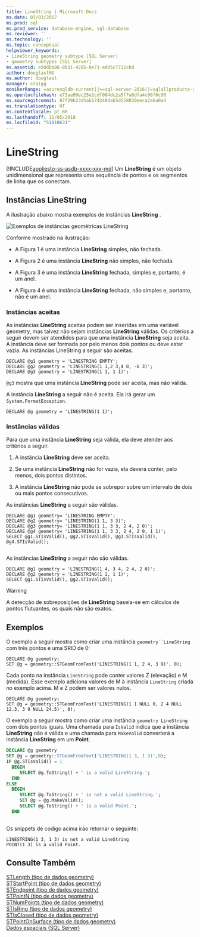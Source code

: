 ```yaml
---
title: LineString | Microsoft Docs
ms.date: 03/03/2017
ms.prod: sql
ms.prod_service: database-engine, sql-database
ms.reviewer: ''
ms.technology: ''
ms.topic: conceptual
helpviewer_keywords:
- LineString geometry subtype [SQL Server]
- geometry subtypes [SQL Server]
ms.assetid: e50d0b86-8b31-4285-be71-ad05c7712cbd
author: douglaslMS
ms.author: douglasl
manager: craigg
monikerRange: =azuresqldb-current||>=sql-server-2016||=sqlallproducts-allversions||>=sql-server-linux-2017||=azuresqldb-mi-current
ms.openlocfilehash: e73aa99ec25e1cdf084dc2a5f7a8dfa4c08f6c90
ms.sourcegitcommit: 87f29b23d5ab174248dab5d558830eeca2a6a0a4
ms.translationtype: HT
ms.contentlocale: pt-BR
ms.lasthandoff: 11/05/2018
ms.locfileid: "51018631"
---
```

# <a name="linestring"></a>LineString
[!INCLUDE[appliesto-ss-asdb-xxxx-xxx-md](../../includes/appliesto-ss-asdb-xxxx-xxx-md.md)]
  Um **LineString** é um objeto unidimensional que representa uma sequência de pontos e os segmentos de linha que os conectam.  
  
## <a name="linestring-instances"></a>Instâncias LineString  
 A ilustração abaixo mostra exemplos de instâncias **LineString** .  
  
 ![Exemplos de instâncias geométricas LineString](../../relational-databases/spatial/media/linestring.gif "Exemplos de instâncias geométricas LineString")  
  
 Conforme mostrado na ilustração:  
  
-   A Figura 1 é uma instância **LineString** simples, não fechada.  
  
-   A Figura 2 é uma instância **LineString** não simples, não fechada.  
  
-   A Figura 3 é uma instância **LineString** fechada, simples e, portanto, é um anel.  
  
-   A Figura 4 é uma instância **LineString** fechada, não simples e, portanto, não é um anel.  
  
### <a name="accepted-instances"></a>Instâncias aceitas  
 As instâncias **LineString** aceitas podem ser inseridas em uma variável geometry, mas talvez não sejam instâncias **LineString** válidas. Os critérios a seguir devem ser atendidos para que uma instância **LineString** seja aceita. A instância deve ser formada por pelo menos dois pontos ou deve estar vazia. As instâncias LineString a seguir são aceitas.  
  
```  
DECLARE @g1 geometry = 'LINESTRING EMPTY';  
DECLARE @g2 geometry = 'LINESTRING(1 1,2 3,4 8, -6 3)';  
DECLARE @g3 geometry = 'LINESTRING(1 1, 1 1)';  
```  
  
 `@g3` mostra que uma instância **LineString** pode ser aceita, mas não válida.  
  
 A instância **LineString** a seguir não é aceita. Ela irá gerar um `System.FormatException`.  
  
```  
DECLARE @g geometry = 'LINESTRING(1 1)';  
```  
  
### <a name="valid-instances"></a>Instâncias válidas  
 Para que uma instância **LineString** seja válida, ela deve atender aos critérios a seguir.  
  
1.  A instância **LineString** deve ser aceita.  
  
2.  Se uma instância **LineString** não for vazia, ela deverá conter, pelo menos, dois pontos distintos.  
  
3.  A instância **LineString** não pode se sobrepor sobre um intervalo de dois ou mais pontos consecutivos.  
  
 As instâncias **LineString** a seguir são válidas.  
  
```  
DECLARE @g1 geometry= 'LINESTRING EMPTY';  
DECLARE @g2 geometry= 'LINESTRING(1 1, 3 3)';  
DECLARE @g3 geometry= 'LINESTRING(1 1, 3 3, 2 4, 2 0)';  
DECLARE @g4 geometry= 'LINESTRING(1 1, 3 3, 2 4, 2 0, 1 1)';  
SELECT @g1.STIsValid(), @g2.STIsValid(), @g3.STIsValid(), @g4.STIsValid();  
  
```  
  
 As instâncias **LineString** a seguir não são válidas.  
  
```  
DECLARE @g1 geometry = 'LINESTRING(1 4, 3 4, 2 4, 2 0)';  
DECLARE @g2 geometry = 'LINESTRING(1 1, 1 1)';  
SELECT @g1.STIsValid(), @g2.STIsValid();  
```  
  
> [!WARNING]  
>  A detecção de sobreposições de **LineString** baseia-se em cálculos de pontos flutuantes, os quais não são exatos.  
  
## <a name="examples"></a>Exemplos  
 O exemplo a seguir mostra como criar uma instância `geometry``LineString` com três pontos e uma SRID de 0:  
  
```  
DECLARE @g geometry;  
SET @g = geometry::STGeomFromText('LINESTRING(1 1, 2 4, 3 9)', 0);  
```  
  
 Cada ponto na instância `LineString` pode conter valores Z (elevação) e M (medida). Esse exemplo adiciona valores de M à instância `LineString` criada no exemplo acima. M e Z podem ser valores nulos.  
  
```  
DECLARE @g geometry;  
SET @g = geometry::STGeomFromText('LINESTRING(1 1 NULL 0, 2 4 NULL 12.3, 3 9 NULL 24.5)', 0);  
```  
  
 O exemplo a seguir mostra como criar uma instância `geometry LineString` com dois pontos iguais. Uma chamada para `IsValid` indica que a instância **LineString** não é válida e uma chamada para `MakeValid` converterá a instância **LineString** em um **Point**.  
  
```sql  
DECLARE @g geometry  
SET @g = geometry::STGeomFromText('LINESTRING(1 3, 1 3)',0);  
IF @g.STIsValid() = 1  
  BEGIN  
     SELECT @g.ToString() + ' is a valid LineString.';    
  END  
ELSE  
  BEGIN  
     SELECT @g.ToString() + ' is not a valid LineString.';  
     SET @g = @g.MakeValid();  
     SELECT @g.ToString() + ' is a valid Point.';    
  END  
  
```  
  
 Os snippets de código acima irão retornar o seguinte:  
  
```  
LINESTRING(1 3, 1 3) is not a valid LineString  
POINT(1 3) is a valid Point.  
```  
  
## <a name="see-also"></a>Consulte Também  
 [STLength &#40;tipo de dados geometry&#41;](../../t-sql/spatial-geometry/stlength-geometry-data-type.md)   
 [STStartPoint &#40;tipo de dados geometry&#41;](../../t-sql/spatial-geometry/ststartpoint-geometry-data-type.md)   
 [STEndpoint &#40;tipo de dados geometry&#41;](../../t-sql/spatial-geometry/stendpoint-geometry-data-type.md)   
 [STPointN &#40;tipo de dados geometry&#41;](../../t-sql/spatial-geometry/stpointn-geometry-data-type.md)   
 [STNumPoints &#40;tipo de dados geometry&#41;](../../t-sql/spatial-geometry/stnumpoints-geometry-data-type.md)   
 [STIsRing &#40;tipo de dados geometry&#41;](../../t-sql/spatial-geometry/stisring-geometry-data-type.md)   
 [STIsClosed &#40;tipo de dados geometry&#41;](../../t-sql/spatial-geometry/stisclosed-geometry-data-type.md)   
 [STPointOnSurface &#40;tipo de dados geometry&#41;](../../t-sql/spatial-geometry/stpointonsurface-geometry-data-type.md)   
 [Dados espaciais &#40;SQL Server&#41;](../../relational-databases/spatial/spatial-data-sql-server.md)  
  
  
